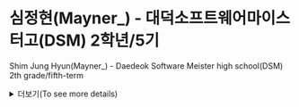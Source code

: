# 심정현(Mayner_) - 대덕소프트웨어마이스터고(DSM) 2학년/5기

Shim Jung Hyun(Mayner_) - Daedeok Software Meister high school(DSM) 2th grade/fifth-term

<details>
  <summary> 더보기(To see more details)</summary>

### 🔭 I’m currently working on
저는 대덕소프트웨어마이스터고(대마고)의 5기로 올해로 2학년입니다.

I am in the second year of Daedeok Software Meister High School(DSM) as the 5th generation.

School Information: http://dsmhs.djsch.kr/main.do

### 🌱 I’m currently learning
- Machine Learning & Deep Learning
- NLP
- Computer Vision
- Data Science & Analysis

### 📫 How to reach me
- Main Email: shj030220@gmail.com
- Secondary Email: shj030220@dsm.hs.kr

### ⚡ Fun fact
I'm a student developer!

</details>

